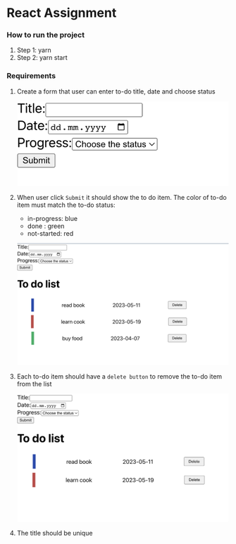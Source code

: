 # React Assignment

### How to run the project

1. Step 1: yarn
2. Step 2: yarn start

### Requirements

1. Create a form that user can enter to-do title, date and choose status

   ![](./screenshot/todoform.png)

2. When user click `Submit` it should show the to do item. The color of to-do item must match the to-do status:

   - in-progress: blue
   - done : green
   - not-started: red

   ![](./screenshot/todolist.png)

3. Each to-do item should have a `delete button` to remove the to-do item from the list

   ![](./screenshot/deleteitem.png)

4. The title should be unique

